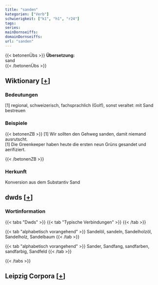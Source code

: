 ```yaml
---
title: "sanden"
kategorien: ["Verb"]
schwierigkeit: ["k1", "h1", "r24"]
tags:
series:
mainDornseiffs:
domainDornseiffs:
url: "sanden"
---
```


{{< betonenÜbs >}}
**Übersetzung:**  
sand  
{{< /betonenÜbs >}}

## Wiktionary [[+](https://de.wiktionary.org/wiki/sanden)]

### Bedeutungen
[1] regional, schweizerisch, fachsprachlich (Golf), sonst veraltet: mit Sand bestreuen  

### Beispiele
{{< betonenZB >}}
[1] Wir sollten den Gehweg sanden, damit niemand ausrutscht.  
[1] Die Greenkeeper haben heute die ersten neun Grüns gesandet und aerifiziert.  

{{< /betonenZB >}}
### Herkunft
Konversion aus dem Substantiv Sand  



## dwds [[+](https://www.dwds.de/wb/sanden)]

### Wortinformation
{{< tabs "Dwds" >}}
{{< tab "Typische Verbindungen" >}}
{{< /tab >}}

{{< tab "alphabetisch vorangehend" >}}
Sandelöl, sandeln, Sandelholzöl, Sandelholz, Sandelbaum
{{< /tab >}}

{{< tab "alphabetisch vorangehend" >}}
Sander, Sandfang, sandfarben, sandfarbig, Sandfeld
{{< /tab >}}

{{< /tabs >}}

## Leipzig Corpora [[+](https://corpora.uni-leipzig.de/en/res?word=sanden&corpusId=deu_newscrawl-public_2018)]

